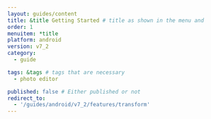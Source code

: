 ```yaml
---
layout: guides/content
title: &title Getting Started # title as shown in the menu and 
order: 1
menuitem: *title
platform: android
version: v7_2
category: 
  - guide

tags: &tags # tags that are necessary
  - photo editor 

published: false # Either published or not 
redirect_to:
  - '/guides/android/v7_2/features/transform'
---
```

